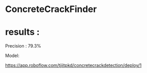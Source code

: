 # ConcreteCrackFinder


# results :
Precision : 79.3%

Model: 

https://app.roboflow.com/tjiitpkd/concretecrackdetection/deploy/1


